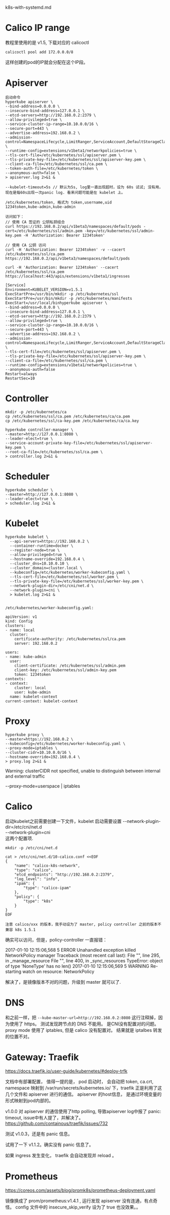 k8s-with-systemd.md

# Calico IP range

教程里使用的是 v1.5, 下载对应的 calicoctl

```
calicoctl pool add 172.0.0.0/8
```

这样创建的pod的IP就会分配在这个IP段。

# Apiserver

```
启动命令
hyperkube apiserver \
--bind-address=0.0.0.0 \
--insecure-bind-address=127.0.0.1 \
--etcd-servers=http://192.168.0.2:2379 \
--allow-privileged=true \
--service-cluster-ip-range=10.10.0.0/16 \
--secure-port=443 \
--advertise-address=192.168.0.2 \
--admission-control=NamespaceLifecycle,LimitRanger,ServiceAccount,DefaultStorageClass,ResourceQuota \
--runtime-config=extensions/v1beta1/networkpolicies=true \
--tls-cert-file=/etc/kubernetes/ssl/apiserver.pem \
--tls-private-key-file=/etc/kubernetes/ssl/apiserver-key.pem \
--client-ca-file=/etc/kubernetes/ssl/ca.pem \
--token-auth-file=/etc/kubernetes/token \
--anonymous-auth=false \
> apiserver.log 2>&1 &

--kubelet-timeout=5s // 默认为5s, log里一直出现超时，设为 60s 试试; 没有用，现在是每60s出现一次panic log. 看来问题可能是在 kubelet 上。

/etc/kubernetes/token, 格式为 token,username,uid
1234token,kube-admin,kube-admin

访问如下：
// 使用 CA 签证的 公钥私钥组合
curl https://192.168.0.2/api/v1beta3/namespaces/default/pods -cert=/etc/kubernetes/ssl/admin.pem -key=/etc/kubernetes/ssl/admin-key.pem -H 'Authorization: Bearer 1234token'

// 使用 CA 公钥 访问
curl -H 'Authorization: Bearer 1234token' -v --cacert /etc/kubernetes/ssl/ca.pem https://192.168.0.2/api/v1beta3/namespaces/default/pods

curl -H 'Authorization: Bearer 1234token' --cacert /etc/kubernetes/ssl/ca.pem https://localhost:443/apis/extensions/v1beta1/ingresses 

[Service]
Environment=KUBELET_VERSION=v1.5.1
ExecStartPre=/usr/bin/mkdir -p /etc/kubernetes/ssl
ExecStartPre=/usr/bin/mkdir -p /etc/kubernetes/manifests
ExecStart=/usr/local/binhyperkube apiserver \
--bind-address=0.0.0.0 \
--insecure-bind-address=127.0.0.1 \
--etcd-servers=http://192.168.0.2:2379 \
--allow-privileged=true \
--service-cluster-ip-range=10.10.0.0/16 \
--secure-port=443 \
--advertise-address=192.168.0.2 \
--admission-control=NamespaceLifecycle,LimitRanger,ServiceAccount,DefaultStorageClass,ResourceQuota \
--tls-cert-file=/etc/kubernetes/ssl/apiserver.pem \
--tls-private-key-file=/etc/kubernetes/ssl/apiserver-key.pem \
--client-ca-file=/etc/kubernetes/ssl/ca.pem \
--runtime-config=extensions/v1beta1/networkpolicies=true \
--anonymous-auth=false 
Restart=always
RestartSec=10
```

# Controller

```
mkdir -p /etc/kubernetes/ca
cp /etc/kubernetes/ssl/ca.pem /etc/kubernetes/ca/ca.pem
cp /etc/kubernetes/ssl/ca-key.pem /etc/kubernetes/ca/ca.key

hyperkube controller-manager \
--master=http://127.0.0.1:8080 \
--leader-elect=true \
--service-account-private-key-file=/etc/kubernetes/ssl/apiserver-key.pem \
--root-ca-file=/etc/kubernetes/ssl/ca.pem \
> controller.log 2>&1 &
```

# Scheduler

```
hyperkube scheduler \
--master=http://127.0.0.1:8080 \
--leader-elect=true \
> scheduler.log 2>&1 &
```

# Kubelet

```
hyperkube kubelet \
  --api-servers=https://192.168.0.2 \
  --container-runtime=docker \
  --register-node=true \
  --allow-privileged=true \
  --hostname-override=192.168.0.4 \
  --cluster_dns=10.10.0.10 \
  --cluster_domain=cluster.local \
  --kubeconfig=/etc/kubernetes/worker-kubeconfig.yaml \
  --tls-cert-file=/etc/kubernetes/ssl/worker.pem \
  --tls-private-key-file=/etc/kubernetes/ssl/worker-key.pem \
  --network-plugin-dir=/etc/cni/net.d \
  --network-plugin=cni \
  > kubelet.log 2>&1 &


/etc/kubernetes/worker-kubeconfig.yaml:

apiVersion: v1
kind: Config
clusters:
- name: local
  cluster:
    certificate-authority: /etc/kubernetes/ssl/ca.pem
    server: 192.168.0.2
    
users:
- name: kube-admin
  user:
    client-certificate: /etc/kubernetes/ssl/admin.pem
    client-key: /etc/kubernetes/ssl/admin-key.pem
    token: 1234token
contexts:
- context:
    cluster: local
    user: kube-admin
  name: kubelet-context
current-context: kubelet-context
```

# Proxy

```
hyperkube proxy \
--master=https://192.168.0.2 \
--kubeconfig=/etc/kubernetes/worker-kubeconfig.yaml \
--proxy-mode=iptables \
--cluster-cidr=10.10.0.0/16 \
--hostname-override=192.168.0.4 \
> proxy.log 2>&1 &
```

Warning: clusterCIDR not specified, unable to distinguish between internal and external traffic

--proxy-mode=userspace | iptables

# Calico

启动kubelet之前需要创建一下文件，kubelet 启动需要设置 
--network-plugin-dir=/etc/cni/net.d \
--network-plugin=cni \
这两个配置项.

```
mkdir -p /etc/cni/net.d

cat > /etc/cni/net.d/10-calico.conf <<EOF
{
    "name": "calico-k8s-network",
    "type": "calico",
    "etcd_endpoints": "http://192.168.0.2:2379",
    "log_level": "info",
    "ipam": {
        "type": "calico-ipam"
    },
    "policy": {
        "type": "k8s"
    }
}
EOF

注意 calico/xxx 的版本，我手动设为了 master, policy controller 之前的版本不兼容 k8s 1.5.1

```

确实可以访问，但是，policy-controller 一直报错：

2017-01-10 12:15:06,568 5 ERROR Unahandled exception killed NetworkPolicy manager
Traceback (most recent call last):
  File "<string>", line 295, in _manage_resource
  File "<string>", line 400, in _sync_resources
TypeError: object of type 'NoneType' has no len()
2017-01-10 12:15:06,569 5 WARNING Re-starting watch on resource: NetworkPolicy

解决了，是镜像版本不对的问题，升级到 master 就可以了.

# DNS

和之前一样，把 `--kube-master-url=http://192.168.0.2:8080` 这行注释掉，因为使用了 https。
测试发现跨节点的 DNS 不能用。 是CNI没有配置对的问题。proxy mode 使用了 iptables, 但是 calico 没有配置对。 结果就是 iptalbes 转发的位置不对。

# Gateway: Traefik

https://docs.traefik.io/user-guide/kubernetes/#deploy-trfk

文档中有部署配置， 值得一提的是， pod 启动时， 会自动把 token, ca.crt, namespace 映射到 /var/run/secrets/kubernetes.io/ 下，traefik 正是利用了这几个文件和 apiserver 进行的通信。 apiserver 的host信息， 是通过环境变量的形式映射到pod内部的。

v1.0.0 对 apiserver 的通信使用了http polling, 导致apiserver log中报了 panic: timeout, issue中有人提了，并解决了。 https://github.com/containous/traefik/issues/732

测试 v1.0.3，还是有 panic 信息。

试用了一下 v1.1.2。确实没有 panic 信息了。 

如果 ingress 发生变化， traefik 会自动发现并 reload 。

# Prometheus

https://coreos.com/assets/blog/promk8s/prometheus-deployment.yaml

镜像换成了 prom/prometheus:v1.4.1 , 运行发现 apiserver 没有连通，有点奇怪。
config 文件中的 insecure_skip_verify 设为了 true 也没效果。。
